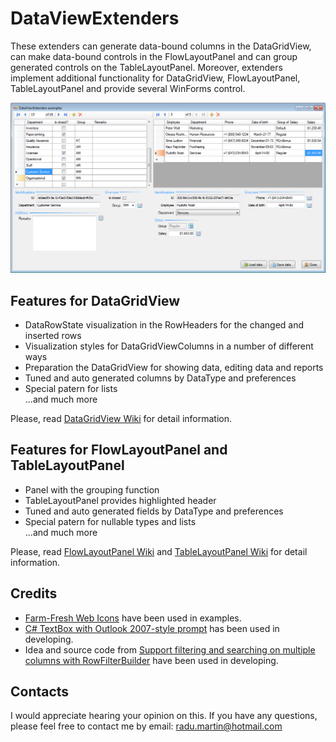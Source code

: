 # DataViewExtenders

These extenders can generate data-bound columns in the DataGridView, can make data-bound controls in the FlowLayoutPanel and can group generated controls on the TableLayoutPanel. Moreover, extenders implement additional functionality for DataGridView, FlowLayoutPanel, TableLayoutPanel and provide several WinForms control.

![Early preview](Media/img_01.png)

## Features for DataGridView

- DataRowState visualization in the RowHeaders for the changed and inserted rows
- Visualization styles for DataGridViewColumns in a number of different ways
- Preparation the DataGridView for showing data, editing data and reports
- Tuned and auto generated columns by DataType and preferences
- Special patern for lists  
...and much more

Please, read [DataGridView Wiki](../../wiki/DataGridView) for detail information.

## Features for FlowLayoutPanel and TableLayoutPanel

- Panel with the grouping function
- TableLayoutPanel provides highlighted header
- Tuned and auto generated fields by DataType and preferences
- Special patern for nullable types and lists  
...and much more

Please, read [FlowLayoutPanel Wiki](../../wiki/FlowLayoutPanel) and [TableLayoutPanel Wiki](../../wiki/TableLayoutPanel) for detail information.

## Credits

- [Farm-Fresh Web Icons](http://www.fatcow.com/free-icons) have been used in examples.
- [C# TextBox with Outlook 2007-style prompt](https://www.codeproject.com/Articles/15954/C-TextBox-with-Outlook-style-prompt) has been used in developing.
- Idea and source code from [Support filtering and searching on multiple columns with RowFilterBuilder](https://www.codeproject.com/Articles/14640/Support-filtering-and-searching-on-multiple-column) have been used in developing.

## Contacts

I would appreciate hearing your opinion on this. If you have any questions, please feel free to contact me by email: [radu.martin@hotmail.com](mailto://radu.martin@hotmail.com)
